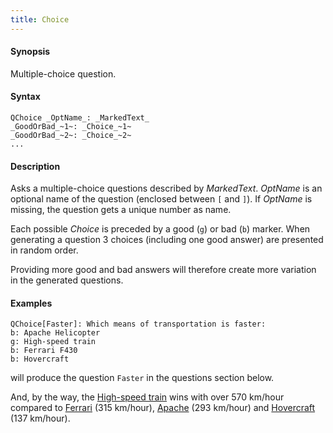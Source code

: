 ```yaml
---
title: Choice
---
```


#### Synopsis

Multiple-choice question.

#### Syntax

```
QChoice _OptName_: _MarkedText_ 
_GoodOrBad_~1~: _Choice_~1~
_GoodOrBad_~2~: _Choice_~2~
...
```

#### Description

Asks a multiple-choice questions described by _MarkedText_.
_OptName_ is an optional name of the question (enclosed between `[` and `]`).
If _OptName_ is missing, the question gets a unique number as name.

Each possible _Choice_ is preceded by a good (`g`) or bad (`b`) marker.
When generating a question 3 choices (including one good answer) are presented in random order.

Providing more good and bad answers will therefore create more variation in the generated questions.

#### Examples

```rascal
QChoice[Faster]: Which means of transportation is faster:
b: Apache Helicopter
g: High-speed train
b: Ferrari F430
b: Hovercraft
```
will produce the question `Faster` in the questions section below.

And, by the way, the [High-speed train](http://en.wikipedia.org/wiki/High-speed_rail) wins with over 570 km/hour compared to
[Ferrari](http://en.wikipedia.org/wiki/Ferrari_F430) (315 km/hour), [Apache](http://en.wikipedia.org/wiki/Boeing_AH-64_Apache) (293 km/hour)
and [Hovercraft](http://en.wikipedia.org/wiki/Hovercraft) (137 km/hour).


